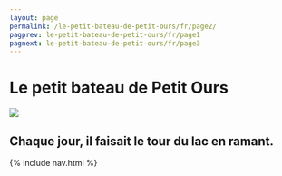 ```yaml
---
layout: page
permalink: /le-petit-bateau-de-petit-ours/fr/page2/
pagprev: le-petit-bateau-de-petit-ours/fr/page1
pagnext: le-petit-bateau-de-petit-ours/fr/page3
---
```


# Le petit bateau de Petit Ours

<img src="{{ site.baseurl }}/img/page2.jpg"/>

## Chaque jour, il faisait le tour du lac en ramant.

{% include nav.html %}
